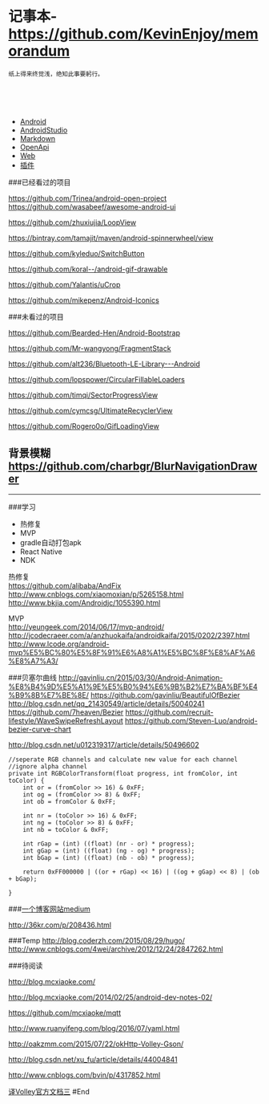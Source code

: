 # 记事本-https://github.com/KevinEnjoy/memorandum 

```
纸上得来终觉浅，绝知此事要躬行。
```


<br>
<br>
<br>

- [Android](https://github.com/KevinEnjoy/memorandum/blob/master/android.md) 
- [AndroidStudio](https://github.com/KevinEnjoy/memorandum/blob/master/AndroidStudio.md) 
- [Markdown](https://github.com/KevinEnjoy/memorandum/blob/master/markdown.md) 
- [OpenApi](https://github.com/KevinEnjoy/memorandum/blob/master/openApi.md) 
- [Web](https://github.com/KevinEnjoy/memorandum/blob/master/web.md) 
- [插件](https://github.com/KevinEnjoy/memorandum/blob/master/plugs.md) 

###已经看过的项目

https://github.com/Trinea/android-open-project
https://github.com/wasabeef/awesome-android-ui

https://github.com/zhuxiujia/LoopView 

https://bintray.com/tamajit/maven/android-spinnerwheel/view

https://github.com/kyleduo/SwitchButton

https://github.com/koral--/android-gif-drawable

https://github.com/Yalantis/uCrop

https://github.com/mikepenz/Android-Iconics


###未看过的项目

https://github.com/Bearded-Hen/Android-Bootstrap

https://github.com/Mr-wangyong/FragmentStack

https://github.com/alt236/Bluetooth-LE-Library---Android

https://github.com/lopspower/CircularFillableLoaders

https://github.com/timqi/SectorProgressView

https://github.com/cymcsg/UltimateRecyclerView

https://github.com/Rogero0o/GifLoadingView



背景模糊
https://github.com/charbgr/BlurNavigationDrawer
--------


--------

###学习

- 热修复 
- MVP 
- gradle自动打包apk 
- React Native 
- NDK 

热修复  
https://github.com/alibaba/AndFix 
http://www.cnblogs.com/xiaomoxian/p/5265158.html 
http://www.bkjia.com/Androidjc/1055390.html 

MVP  
http://yeungeek.com/2014/06/17/mvp-android/ 
http://jcodecraeer.com/a/anzhuokaifa/androidkaifa/2015/0202/2397.html 
http://www.lcode.org/android-mvp%E5%BC%80%E5%8F%91%E6%A8%A1%E5%BC%8F%E8%AF%A6%E8%A7%A3/ 






###贝塞尔曲线
http://gavinliu.cn/2015/03/30/Android-Animation-%E8%B4%9D%E5%A1%9E%E5%B0%94%E6%9B%B2%E7%BA%BF%E4%B9%8B%E7%BE%8E/
https://github.com/gavinliu/BeautifulOfBezier
http://blog.csdn.net/qq_21430549/article/details/50040241
https://github.com/7heaven/Bezier
https://github.com/recruit-lifestyle/WaveSwipeRefreshLayout
https://github.com/Steven-Luo/android-bezier-curve-chart

http://blog.csdn.net/u012319317/article/details/50496602


    //seperate RGB channels and calculate new value for each channel
    //ignore alpha channel
    private int RGBColorTransform(float progress, int fromColor, int toColor) {
        int or = (fromColor >> 16) & 0xFF;
        int og = (fromColor >> 8) & 0xFF;
        int ob = fromColor & 0xFF;
    
        int nr = (toColor >> 16) & 0xFF;
        int ng = (toColor >> 8) & 0xFF;
        int nb = toColor & 0xFF;
    
        int rGap = (int) ((float) (nr - or) * progress);
        int gGap = (int) ((float) (ng - og) * progress);
        int bGap = (int) ((float) (nb - ob) * progress);
    
        return 0xFF000000 | ((or + rGap) << 16) | ((og + gGap) << 8) | (ob + bGap);
    
    }



###[一个博客网站medium](https://medium.com/)

http://36kr.com/p/208436.html



###Temp
http://blog.coderzh.com/2015/08/29/hugo/
http://www.cnblogs.com/4wei/archive/2012/12/24/2847262.html


###待阅读

http://blog.mcxiaoke.com/

http://blog.mcxiaoke.com/2014/02/25/android-dev-notes-02/

https://github.com/mcxiaoke/mqtt

http://www.ruanyifeng.com/blog/2016/07/yaml.html

http://oakzmm.com/2015/07/22/okHttp-Volley-Gson/

http://blog.csdn.net/xu_fu/article/details/44004841

http://www.cnblogs.com/bvin/p/4317852.html

[译Volley官方文档三](http://www.jianshu.com/p/40d27cbceb98)
#End
